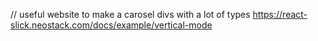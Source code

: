 // useful website to make a carosel divs with a lot of types
https://react-slick.neostack.com/docs/example/vertical-mode
